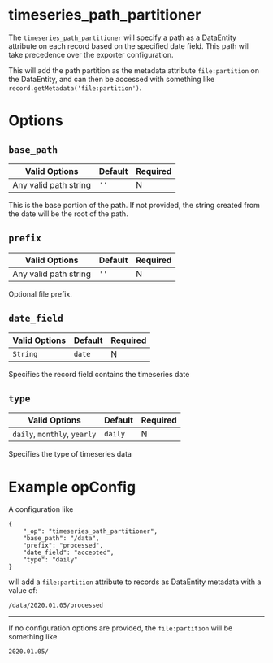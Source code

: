 # timeseries_path_partitioner

The `timeseries_path_partitioner` will specify a path as a DataEntity attribute on each record based on the specified date field. This path will take precedence over the exporter configuration.

This will add the path partition as the metadata attribute `file:partition` on the DataEntity, and can then be accessed with something like `record.getMetadata('file:partition')`.

# Options

## `base_path`

| Valid Options | Default | Required |
| ----------- | ------- | -------- |
| Any valid path string | `''` | N |

This is the base portion of the path. If not provided, the string created from the date will be the root of the path.

## `prefix`

| Valid Options | Default | Required |
| ----------- | ------- | -------- |
| Any valid path string | `''` | N |

Optional file prefix.

## `date_field`

| Valid Options | Default | Required |
| ----------- | ------- | -------- |
| `String` | `date` | N |

Specifies the record field contains the timeseries date

## `type`

| Valid Options | Default | Required |
| ----------- | ------- | -------- |
| `daily`, `monthly`, `yearly` | `daily` | N |

Specifies the type of timeseries data

# Example opConfig

A configuration like

```
{
    "_op": "timeseries_path_partitioner",
    "base_path": "/data",
    "prefix": "processed",
    "date_field": "accepted",
    "type": "daily"
}
```

will add a `file:partition` attribute to records as DataEntity metadata with a value of:

```
/data/2020.01.05/processed
```

---

If no configuration options are provided, the `file:partition` will be something like

```
2020.01.05/
```
